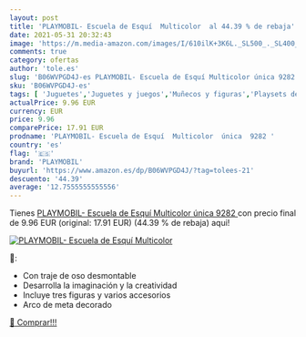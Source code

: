 ```yaml
---
layout: post
title: 'PLAYMOBIL- Escuela de Esquí  Multicolor  al 44.39 % de rebaja'
date: 2021-05-31 20:32:43
image: 'https://m.media-amazon.com/images/I/610ilK+3K6L._SL500_._SL400_.jpg'
comments: true
category: ofertas
author: 'tole.es'
slug: 'B06WVPGD4J-es PLAYMOBIL- Escuela de Esquí Multicolor única 9282'
sku: 'B06WVPGD4J-es'
tags: [ 'Juguetes','Juguetes y juegos','Muñecos y figuras','Playsets de figuras de juguete para niños','playmobil','playmobil-', ]
actualPrice: 9.96 EUR
currency: EUR
price: 9.96
comparePrice: 17.91 EUR
prodname: 'PLAYMOBIL- Escuela de Esquí  Multicolor  única  9282 '
country: 'es'
flag: '🇪🇸'
brand: 'PLAYMOBIL'
buyurl: 'https://www.amazon.es/dp/B06WVPGD4J/?tag=tolees-21'
descuento: '44.39'
average: '12.7555555555556'
---
```


Tienes [PLAYMOBIL- Escuela de Esquí  Multicolor  única  9282 ](https://www.amazon.es/dp/B06WVPGD4J/?tag=tolees-21) con precio final de  9.96 EUR (original: 17.91 EUR) (44.39 %  de rebaja) aqui!

[![PLAYMOBIL- Escuela de Esquí  Multicolor ](https://m.media-amazon.com/images/I/610ilK+3K6L._SL500_._SL400_.jpg)](https://www.amazon.es/dp/B06WVPGD4J/?tag=tolees-21)

🔎:

- Con traje de oso desmontable
- Desarrolla la imaginación y la creatividad
- Incluye tres figuras y varios accesorios
- Arco de meta decorado

[🛒 Comprar!!!](https://www.amazon.es/dp/B06WVPGD4J/?tag=tolees-21)
